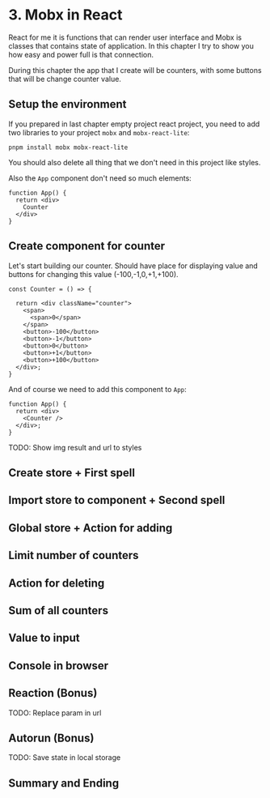 # 3. Mobx in React

React for me it is functions that can render user interface and Mobx is classes that contains state of application. In this chapter I try to show you how easy and power full is that connection.

During this chapter the app that I create will be counters, with some buttons that will be change counter value.

## Setup the environment

If you prepared in last chapter empty project react project, you need to add two libraries to your project `mobx` and `mobx-react-lite`:

```shell
pnpm install mobx mobx-react-lite
```

You should also delete all thing that we don't need in this project like styles.

Also the `App` component don't need so much elements:

```tsx
function App() {
  return <div>
    Counter
  </div>
}
```

## Create component for counter

Let's start building our counter. Should have place for displaying value and buttons for changing this value (-100,-1,0,+1,+100).

```tsx
const Counter = () => {

  return <div className="counter">
    <span>
      <span>0</span>
    </span>
    <button>-100</button>
    <button>-1</button>
    <button>0</button>
    <button>+1</button>
    <button>+100</button>
  </div>;
}
```

And of course we need to add this component to `App`:

```tsx
function App() {
  return <div>
    <Counter />
  </div>;
}
```

TODO: Show img result and url to styles

## Create store + First spell

## Import store to component + Second spell

## Global store + Action for adding

## Limit number of counters

## Action for deleting

## Sum of all counters

## Value to input

## Console in browser

## Reaction (Bonus)

TODO: Replace param in url

## Autorun (Bonus)

TODO: Save state in local storage

## Summary and Ending


